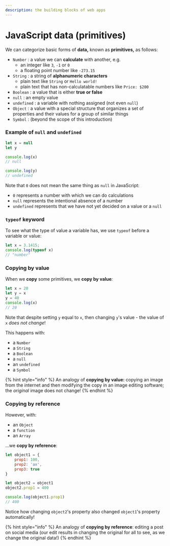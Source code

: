 ```yaml
---
description: the building blocks of web apps
---
```


# JavaScript data (primitives)

We can categorize basic forms of **data,** known as **primitives,** as follows:

* `Number` : a value we can **calculate** with another, e.g.
  * an integer like `3`, `-1` or `0`
  * a floating point number like `-273.15`
* `String` : a string of **alphanumeric characters**
  * plain text like `String` or `Hello world!`
  * plain text that has non-calculatable numbers like `Price: $200`
* `Boolean` : a value that is either **true or false**
* `null` : an empty value
* `undefined` : a variable with nothing assigned (not even `null`)
* `Object` : a value with a special structure that organizes a set of properties and their values for a group of similar things
* `Symbol` : (beyond the scope of this introduction)

### Example of `null` and `undefined`

```javascript
let x = null
let y

console.log(x) 
// null

console.log(y) 
// undefined
```

Note that `0` does not mean the same thing as `null` in JavaScript:

* `0` represents a number with which we can do calculations
* `null` represents the intentional absence of a number
* `undefined` represents that we have not yet decided on a value or a `null`

### `typeof` keyword

To see what the type of value a variable has, we use `typeof` before a variable or value:

```javascript
let x = 3.1415;
console.log(typeof x)
// "number"
```

### Copying by value

When we **copy** some primitives, we **copy by value**_:_

```javascript
let x = 20
let y = x
y = 40
console.log(x)
// 20
```

Note that despite setting `y` equal to `x`, then changing `y`'s value - the value of `x` _does not change_!

This happens with:

* a `Number`
* a `String`
* a `Boolean`
* a `null`
* an `undefined`
* a `Symbol`

{% hint style="info" %}
An analogy of **copying by value:** copying an image from the internet and then modifying the copy in an image editing software; the _original_ image does not change!
{% endhint %}

### Copying by reference

However, with:

* an `Object`
* a `function`
* an `Array`

...we **copy by reference**:

```javascript
let object1 = { 
    prop1: 100, 
    prop2: 'ax', 
    prop3: true 
}

let object2 = object1
object2.prop1 = 400

console.log(object1.prop1)
// 400
```

Notice how changing `object2`'s property also changed `object1`'s property automatically!

{% hint style="info" %}
An analogy of **copying by reference**: editing a post on social media (our edit results in changing the original for all to see, as we change the original data!)
{% endhint %}
